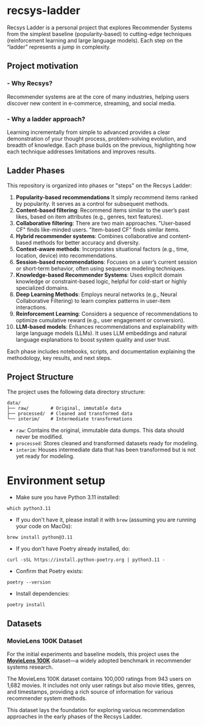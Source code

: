 # recsys-ladder

Recsys Ladder is a personal project that explores Recommender Systems from the simplest baseline (popularity-based) to cutting-edge techniques (reinforcement learning and large language models). Each step on the “ladder” represents a jump in complexity.

## Project motivation

### - Why Recsys?

Recommender systems are at the core of many industries, helping users discover new content in e-commerce, streaming, and social media.

###  - Why a ladder approach?

Learning incrementally from simple to advanced provides a clear demonstration of your thought process, problem-solving evolution, and breadth of knowledge. Each phase builds on the previous, highlighting how each technique addresses limitations and improves results.

## Ladder Phases

This repository is organized into phases or "steps" on the Recsys Ladder:

1. **Popularity-based recommendations** It simply recommend items ranked by popularity. It serves as a control for subsequent methods.
2. **Content-based filtering**: Recommend items similar to the user’s past likes, based on item attributes (e.g., genres, text features).
3. **Collaborative filtering**: There are two main approaches. "User-based CF" finds like-minded users. "Item-based CF" finds similar items.
4. **Hybrid recommender systems**: Combines collaborative and content-based methods for better accuracy and diversity.
5. **Context-aware methods**: Incorporates situational factors (e.g., time, location, device) into recommendations.
6. **Session-based recommendations**: Focuses on a user’s current session or short-term behavior, often using sequence modeling techniques.
7. **Knowledge-based Recommender Systems**: Uses explicit domain knowledge or constraint-based logic, helpful for cold-start or highly specialized domains.
8. **Deep Learning Methods**: Employs neural networks (e.g., Neural Collaborative Filtering) to learn complex patterns in user-item interactions.
9. **Reinforcement Learning**: Considers a sequence of recommendations to optimize cumulative reward (e.g., user engagement or conversion).
10. **LLM-based models**: Enhances recommendations and explainability with large language models (LLMs). It uses LLM embeddings and natural language explanations to boost system quality and user trust.

Each phase includes notebooks, scripts, and documentation explaining the methodology, key results, and next steps.


## Project Structure

The project uses the following data directory structure:

```
data/
├── raw/        # Original, immutable data
├── processed/  # Cleaned and transformed data
└── interim/    # Intermediate transformations
```

- `raw`: Contains the original, immutable data dumps. This data should never be modified.
- `processed`: Stores cleaned and transformed datasets ready for modeling.
- `interim`: Houses intermediate data that has been transformed but is not yet ready for modeling.



# Environment setup

- Make sure you have Python 3.11 installed:

```shell
which python3.11
```

- If you don't have it, please install it with `brew` (assuming you are running your code on MacOs):

```shell
brew install python@3.11
```

- If you don't have Poetry already installed, do:

```shell
curl -sSL https://install.python-poetry.org | python3.11 -
```

- Confirm that Poetry exists:

```shell
poetry --version
```

- Install dependencies:

```shell
poetry install
```

## Datasets

### MovieLens 100K Dataset

For the initial experiments and baseline models, this project uses the [**MovieLens 100K**](https://grouplens.org/datasets/movielens/100k/) dataset—a widely adopted benchmark in recommender systems research.

The MovieLens 100K dataset contains 100,000 ratings from 943 users on 1,682 movies. It includes not only user ratings but also movie titles, genres, and timestamps, providing a rich source of information for various recommender system methods.

This dataset lays the foundation for exploring various recommendation approaches in the early phases of the Recsys Ladder.
